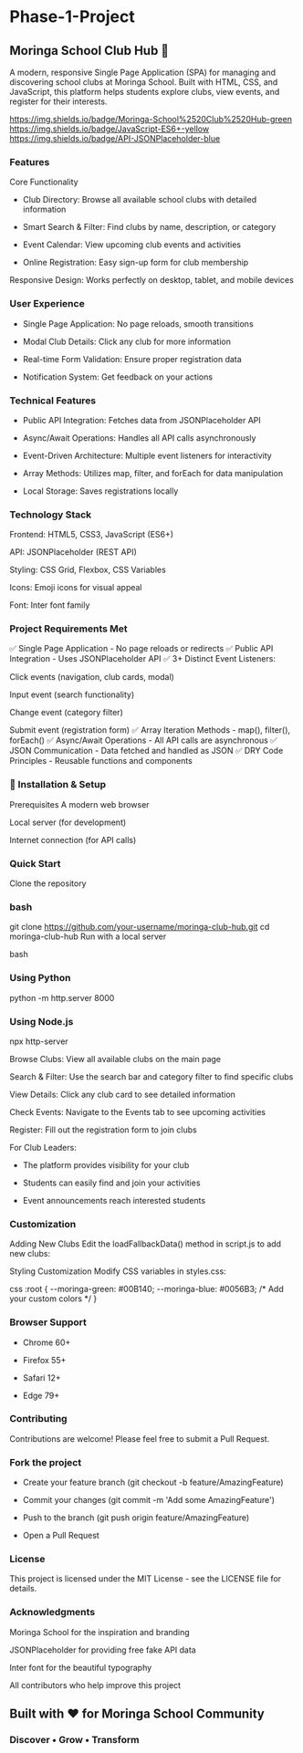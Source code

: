 # Phase-1-Project

## Moringa School Club Hub 🏫

A modern, responsive Single Page Application (SPA) for managing and discovering school clubs at Moringa School. Built with HTML, CSS, and JavaScript, this platform helps students explore clubs, view events, and register for their interests.

https://img.shields.io/badge/Moringa-School%2520Club%2520Hub-green
https://img.shields.io/badge/JavaScript-ES6+-yellow
https://img.shields.io/badge/API-JSONPlaceholder-blue

### Features
Core Functionality
- Club Directory: Browse all available school clubs with detailed information

- Smart Search & Filter: Find clubs by name, description, or category

- Event Calendar: View upcoming club events and activities

- Online Registration: Easy sign-up form for club membership

Responsive Design: Works perfectly on desktop, tablet, and mobile devices

### User Experience

- Single Page Application: No page reloads, smooth transitions

- Modal Club Details: Click any club for more information

- Real-time Form Validation: Ensure proper registration data

- Notification System: Get feedback on your actions

### Technical Features
- Public API Integration: Fetches data from JSONPlaceholder API

- Async/Await Operations: Handles all API calls asynchronously

- Event-Driven Architecture: Multiple event listeners for interactivity

- Array Methods: Utilizes map, filter, and forEach for data manipulation

- Local Storage: Saves registrations locally


### Technology Stack
Frontend: HTML5, CSS3, JavaScript (ES6+)

API: JSONPlaceholder (REST API)

Styling: CSS Grid, Flexbox, CSS Variables

Icons: Emoji icons for visual appeal

Font: Inter font family

### Project Requirements Met
✅ Single Page Application - No page reloads or redirects
✅ Public API Integration - Uses JSONPlaceholder API
✅ 3+ Distinct Event Listeners:

Click events (navigation, club cards, modal)

Input event (search functionality)

Change event (category filter)

Submit event (registration form)
✅ Array Iteration Methods - map(), filter(), forEach()
✅ Async/Await Operations - All API calls are asynchronous
✅ JSON Communication - Data fetched and handled as JSON
✅ DRY Code Principles - Reusable functions and components

### 🎯 Installation & Setup
Prerequisites
A modern web browser

Local server (for development)

Internet connection (for API calls)

### Quick Start
Clone the repository

### bash
git clone https://github.com/your-username/moringa-club-hub.git
cd moringa-club-hub
Run with a local server

bash
### Using Python
python -m http.server 8000

### Using Node.js
npx http-server


Browse Clubs: View all available clubs on the main page

Search & Filter: Use the search bar and category filter to find specific clubs

View Details: Click any club card to see detailed information

Check Events: Navigate to the Events tab to see upcoming activities

Register: Fill out the registration form to join clubs

For Club Leaders:
- The platform provides visibility for your club

- Students can easily find and join your activities

- Event announcements reach interested students


### Customization
Adding New Clubs
Edit the loadFallbackData() method in script.js to add new clubs:


Styling Customization
Modify CSS variables in styles.css:

css
:root {
    --moringa-green: #00B140;
    --moringa-blue: #0056B3;
    /* Add your custom colors */
}
### Browser Support
- Chrome 60+

- Firefox 55+

- Safari 12+

- Edge 79+

### Contributing
Contributions are welcome! Please feel free to submit a Pull Request.

### Fork the project

- Create your feature branch (git checkout -b feature/AmazingFeature)

- Commit your changes (git commit -m 'Add some AmazingFeature')

- Push to the branch (git push origin feature/AmazingFeature)

- Open a Pull Request

### License
This project is licensed under the MIT License - see the LICENSE file for details.

### Acknowledgments
Moringa School for the inspiration and branding

JSONPlaceholder for providing free fake API data

Inter font for the beautiful typography

All contributors who help improve this project


## Built with ❤️ for Moringa School Community

### Discover • Grow • Transform